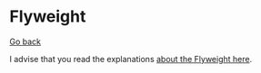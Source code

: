 # Flyweight

[Go back](..)

I advise that you read the explanations
[about the Flyweight here](https://java-design-patterns.com/patterns/flyweight/).